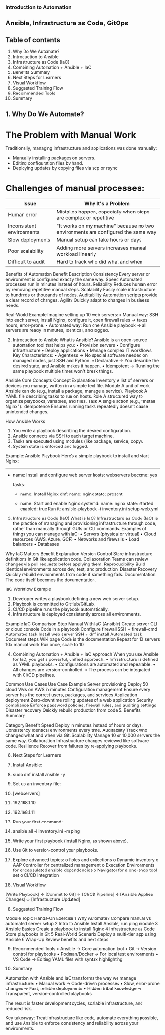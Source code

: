 ### Introduction to Automation

## Ansible, Infrastructure as Code, GitOps

## Table of contents

1. Why Do We Automate?
2. Introduction to Ansible
3. Infrastructure as Code (IaC)
4. Combining Automation + Ansible + IaC
5. Benefits Summary
6. Next Steps for Learners
7. Visual Workflow
8. Suggested Training Flow
9. Recommended Tools
10. Summary


## 1.	Why Do We Automate?

# The Problem with Manual Work

Traditionally, managing infrastructure and applications was done manually:
+ Manually installing packages on servers.
+ Editing configuration files by hand.
+ Deploying updates by copying files via scp or rsync.

# Challenges of manual processes:

|Issue|Why It's a Problem|
|-----|------------------|
|Human error|Mistakes happen, especially when steps are complex or repetitive|
|Inconsistent environments|"It works on my machine" because no two environments are configured the same way|
|Slow deployments|Manual setup can take hours or days|
|Poor scalability|Adding more servers increases manual workload linearly|
|Difficult to audit|Hard to track who did what and when|

Benefits of Automation
Benefit	Description
Consistency	Every server or environment is configured exactly the same way.
Speed	Automated processes run in minutes instead of hours.
Reliability	Reduces human error by removing repetitive manual steps.
Scalability	Easily scale infrastructure to hundreds or thousands of nodes.
Auditability	Automation scripts provide a clear record of changes.
Agility	Quickly adapt to changes in business needs.

Real-World Example
Imagine setting up 10 web servers:
•	Manual way: SSH into each server, install Nginx, configure it, open firewall rules → takes hours, error-prone.
•	Automated way: Run one Ansible playbook → all servers are ready in minutes, identical, and logged.

2.	Introduction to Ansible
What is Ansible?
Ansible is an open-source automation tool that helps you:
•	Provision servers
•	Configure infrastructure
•	Deploy applications
•	Manage complex IT workflows
Key Characteristics:
•	Agentless → No special software needed on managed nodes, just SSH and Python.
•	Declarative → You describe the desired state, and Ansible makes it happen.
•	Idempotent → Running the same playbook multiple times won't break things.

Ansible Core Concepts
Concept	Explanation
Inventory	A list of servers or devices you manage, written in a simple text file.
Module	A unit of work Ansible can do (e.g., install a package, manage a service).
Playbook	A YAML file describing tasks to run on hosts.
Role	A structured way to organize playbooks, variables, and files.
Task	A single action (e.g., "Install Nginx").
Idempotence	Ensures running tasks repeatedly doesn’t cause unintended changes.

How Ansible Works
1.	You write a playbook describing the desired configuration.
2.	Ansible connects via SSH to each target machine.
3.	Tasks are executed using modules (like package, service, copy).
4.	System state is enforced and logged.

Example: Ansible Playbook
Here’s a simple playbook to install and start Nginx:

---
- name: Install and configure web server
  hosts: webservers
  become: yes

  tasks:
    - name: Install Nginx
      dnf:
        name: nginx
        state: present

    - name: Start and enable Nginx
      systemd:
        name: nginx
        state: started
        enabled: true
Run it:
ansible-playbook -i inventory.ini setup-web.yml

3.	Infrastructure as Code (IaC)
What is IaC?
Infrastructure as Code (IaC) is the practice of managing and provisioning infrastructure through code, rather than manually through GUIs or CLI commands.
Examples of things you can manage with IaC:
•	Servers (physical or virtual)
•	Cloud resources (AWS, Azure, GCP)
•	Networks and firewalls
•	Load balancers
•	Databases

Why IaC Matters
Benefit	Explanation
Version Control	Store infrastructure definitions in Git like application code.
Collaboration	Teams can review changes via pull requests before applying them.
Reproducibility	Build identical environments across dev, test, and production.
Disaster Recovery	Quickly rebuild environments from code if something fails.
Documentation	The code itself becomes the documentation.

IaC Workflow Example
1.	Developer writes a playbook defining a new web server setup.
2.	Playbook is committed to GitHub/GitLab.
3.	CI/CD pipeline runs the playbook automatically.
4.	Infrastructure is deployed consistently across all environments.

Example IaC Comparison
Step	Manual	With IaC (Ansible)
Create server	CLI or cloud console	Code in a playbook
Configure firewall	SSH + firewall-cmd	Automated task
Install web server	SSH + dnf install	Automated task
Document steps	Wiki page	Code is the documentation
Repeat for 10 servers	10x manual work	Run once, scale to 10

4.	Combining Automation + Ansible + IaC
Approach
When you use Ansible for IaC, you get a powerful, unified approach:
•	Infrastructure is defined as YAML playbooks.
•	Configurations are automated and repeatable.
•	All changes are version-controlled.
•	The process can be integrated with CI/CD pipelines.

Common Use Cases
Use Case	Example
Server provisioning	Deploy 50 cloud VMs on AWS in minutes
Configuration management	Ensure every server has the correct users, packages, and services
Application deployment	Zero-downtime rolling updates of a web application
Security compliance	Enforce password policies, firewall rules, and auditing settings
Disaster recovery	Quickly rebuild production from code
5.	Benefits Summary

Category	Benefit
Speed	Deploy in minutes instead of hours or days.
Consistency	Identical environments every time.
Auditability	Track who changed what and when via Git.
Scalability	Manage 10 or 10,000 servers the same way.
Collaboration	Infrastructure changes reviewed like software code.
Resilience	Recover from failures by re-applying playbooks.

6.	Next Steps for Learners

1.	Install Ansible:
2.	sudo dnf install ansible -y
3.	Set up an inventory file:
4.	[webservers]
5.	192.168.1.10
6.	192.168.1.11
7.	Run your first command:
8.	ansible all -i inventory.ini -m ping
9.	Write your first playbook (install Nginx, as shown above).
10.	Use Git to version-control your playbooks.
11.	Explore advanced topics:
o	Roles and collections
o	Dynamic inventory
o	AAP Controller for centralized management
o	Execution Environments for encapsulated ansible dependencies
o	Navigator for a one-shop tool set
o	CI/CD integration

7.	Visual Workflow

[Write Playbook]
      ↓
[Commit to Git]
      ↓
[CI/CD Pipeline]
      ↓
[Ansible Applies Changes]
      ↓
[Infrastructure Updated]

8.	Suggested Training Flow


Module	Topic	Hands-On Exercise
1	Why Automate?	Compare manual vs automated server setup
2	Intro to Ansible	Install Ansible, run ping module
3	Ansible Basics	Create a playbook to install Nginx
4	Infrastructure as Code	Store playbooks in Git
5	Real-World Scenario	Deploy a multi-tier app using Ansible
6	Wrap-Up	Review benefits and next steps

9.	Recommended Tools
•	Ansible → Core automation tool
•	Git → Version control for playbooks
•	Podman/Docker → For local test environments
•	VS Code → Editing YAML files with syntax highlighting


10.	Summary

Automation with Ansible and IaC transforms the way we manage infrastructure:
•	Manual work → Code-driven processes
•	Slow, error-prone changes → Fast, reliable deployments
•	Hidden tribal knowledge → Transparent, version-controlled playbooks

The result is faster development cycles, scalable infrastructure, and reduced risk.

Key takeaway: Treat infrastructure like code, automate everything possible, and use Ansible to enforce consistency and reliability across your environments.



